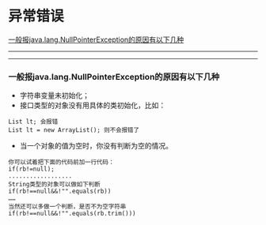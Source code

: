 # 异常错误

[一般报java.lang.NullPointerException的原因有以下几种](#一般报java.lang.NullPointerException的原因有以下几种)



---
---


### 一般报java.lang.NullPointerException的原因有以下几种 
* 字符串变量未初始化； 
* 接口类型的对象没有用具体的类初始化，比如： 
```
List lt; 会报错 
List lt = new ArrayList(); 则不会报错了 
```
* 当一个对象的值为空时，你没有判断为空的情况。 
```
你可以试着把下面的代码前加一行代码： 
if(rb!=null);
..................
String类型的对象可以做如下判断
if(rb!==null&&!"".equals(rb)) 
……
当然还可以多做一个判断，是否不为空字符串
if(rb!==null&&!"".equals(rb.trim())) 
```
